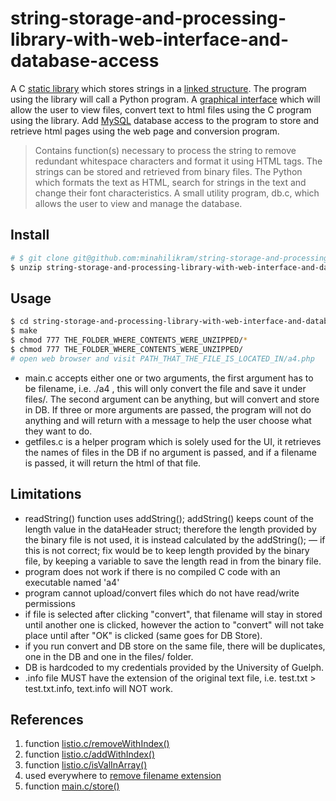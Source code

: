 # string-storage-and-processing-library-with-web-interface-and-database-access

A C [static library](https://en.wikipedia.org/wiki/Static_library) which stores strings in a [linked structure](https://en.wikipedia.org/wiki/Linked_data_structure). The program using the library will call a Python program. A [graphical interface](https://en.wikipedia.org/wiki/Graphical_user_interface) which will allow the user to view files, convert text to html files using the C program using the library. Add [MySQL](https://en.wikipedia.org/wiki/MySQL) database access to the program to store and retrieve html pages using the web page and conversion program.

> Contains function(s) necessary to process the string to remove redundant whitespace characters and format it using HTML tags. The strings can be stored and retrieved from binary files. The Python which formats the text as HTML, search for strings in the text and change their font characteristics. A small utility program, db.c, which allows the user to view and manage the database.

## Install

```sh
# $ git clone git@github.com:minahilikram/string-storage-and-processing-library-with-web-interface-and-database-access.git
$ unzip string-storage-and-processing-library-with-web-interface-and-database-access.zip -d string-storage-and-processing-library-with-web-interface-and-database-access
```

## Usage

```sh
$ cd string-storage-and-processing-library-with-web-interface-and-database-access
$ make
$ chmod 777 THE_FOLDER_WHERE_CONTENTS_WERE_UNZIPPED/*
$ chmod 777 THE_FOLDER_WHERE_CONTENTS_WERE_UNZIPPED/
# open web browser and visit PATH_THAT_THE_FILE_IS_LOCATED_IN/a4.php
```
- main.c accepts either one or two arguments, the first argument has to be filename, i.e. ./a4 <filename>, this will only convert the file and save it under files/. The second argument can be anything, but will convert and store in DB. If three or more arguments are passed, the program will not do anything and will return with a message to help the user choose what they want to do.
- getfiles.c is a helper program which is solely used for the UI, it retrieves the names of files in the DB if no argument is passed, and if a filename is passed, it will return the html of that file.

## Limitations

- readString() function uses addString(); addString() keeps count of the length value in the dataHeader struct; therefore the length provided by the binary file is not used, it is instead calculated by the addString(); &mdash; if this is not correct; fix would be to keep length provided by the binary file, by keeping a variable to save the length read in from the binary file.
- program does not work if there is no compiled C code with an executable named 'a4'
- program cannot upload/convert files which do not have read/write permissions
- if file is selected after clicking "convert", that filename will stay in stored until another one is clicked, however the action to "convert" will not take place until after "OK" is clicked (same goes for DB Store).
- if you run convert and DB store on the same file, there will be duplicates, one in the DB and one in the files/ folder.
- DB is hardcoded to my credentials provided by the University of Guelph.
- .info file MUST have the extension of the original text file, i.e. test.txt > test.txt.info, text.info will NOT work.

## References

1. function [listio.c/removeWithIndex()](http://stackoverflow.com/a/5457657/6175388)
2. function [listio.c/addWithIndex()](http://stackoverflow.com/a/2016015/6175388)
3. function [listio.c/isValInArray()](http://stackoverflow.com/a/15102018/6175388)
4. used everywhere to [remove filename extension](http://stackoverflow.com/a/2736841)
5. function [main.c/store()](http://stackoverflow.com/a/174552)
